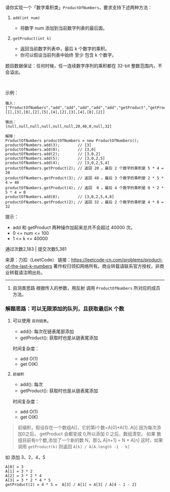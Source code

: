 
请你实现一个「数字乘积类」`ProductOfNumbers`，要求支持下述两种方法：


1. `add(int num)`
    - 将数字 num 添加到当前数字列表的最后面。

2. `getProduct(int k)`

    - 返回当前数字列表中，最后 k 个数字的乘积。
    - 你可以假设当前列表中始终 至少 包含 k 个数字。

题目数据保证：任何时候，任一连续数字序列的乘积都在 32-bit 整数范围内，不会溢出。

 

示例：

```
输入：
["ProductOfNumbers","add","add","add","add","add","getProduct","getProduct","getProduct","add","getProduct"]
[[],[3],[0],[2],[5],[4],[2],[3],[4],[8],[2]]

输出：
[null,null,null,null,null,null,20,40,0,null,32]

解释：
ProductOfNumbers productOfNumbers = new ProductOfNumbers();
productOfNumbers.add(3);        // [3]
productOfNumbers.add(0);        // [3,0]
productOfNumbers.add(2);        // [3,0,2]
productOfNumbers.add(5);        // [3,0,2,5]
productOfNumbers.add(4);        // [3,0,2,5,4]
productOfNumbers.getProduct(2); // 返回 20 。最后 2 个数字的乘积是 5 * 4 = 20
productOfNumbers.getProduct(3); // 返回 40 。最后 3 个数字的乘积是 2 * 5 * 4 = 40
productOfNumbers.getProduct(4); // 返回  0 。最后 4 个数字的乘积是 0 * 2 * 5 * 4 = 0
productOfNumbers.add(8);        // [3,0,2,5,4,8]
productOfNumbers.getProduct(2); // 返回 32 。最后 2 个数字的乘积是 4 * 8 = 32
```


提示：

- add 和 getProduct 两种操作加起来总共不会超过 40000 次。
- 0 <= num <= 100
- 1 <= k <= 40000

通过次数2,183 | 提交次数5,381

来源：力扣（LeetCode）
链接：https://leetcode-cn.com/problems/product-of-the-last-k-numbers
著作权归领扣网络所有。商业转载请联系官方授权，非商业转载请注明出处。

---


1. 自测类思路
根据传入的参数，用反射 调用 `ProductOfNumbers` 所对应的成员方法。

### 解题思路：可以无限添加的队列，且获取最后K 个数

1. 可以使用 `双向链表`。

    - add(): 每次在链表尾部添加
    - getProduct(): 获取时也是从链表尾添加

    时间复杂度：

    - add O(1)
    - get O(K)


2. `前缀积`


    - add(): 每次
    - getProduct(): 获取时也是从链表尾添加

    时间复杂度：

    - add O(1)
    - get O(K)

> 前缀积，假设存在一个数组A[]，它的第i个数=A[0]*A[1]..A[i]
 因为每次添加0之后， getProduct 会都变成 0,所以添加 0 之后，数组清空。
如果 数组目前有n个数,添加了一个新的数 N，那么 A[n+1] = N * A[n]
这时，如果调用 `getProduct(k)` 则返回 `A[k] / A[A.length -1 - k]`

如 添加 3，2，4，5
```
A[0] = 3
A[1] = 3 * 2
A[2] = 3 * 2 * 4
A[3] = 3 * 2 * 4 * 5
getProduct(2) = 4 * 5 =  A[3] / A[1] = A[3] / A[4 - 1 - 2]

```